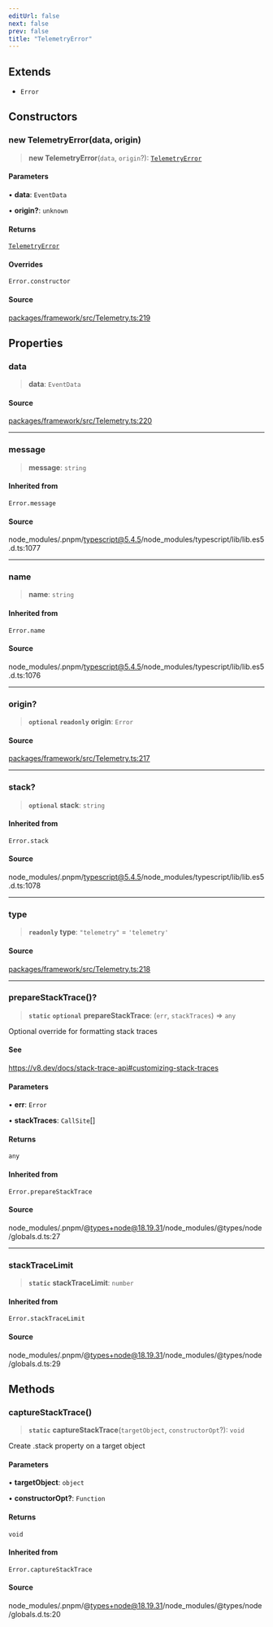 ```yaml
---
editUrl: false
next: false
prev: false
title: "TelemetryError"
---
```


## Extends

- `Error`

## Constructors

### new TelemetryError(data, origin)

> **new TelemetryError**(`data`, `origin`?): [`TelemetryError`](TelemetryError.md)

#### Parameters

• **data**: `EventData`

• **origin?**: `unknown`

#### Returns

[`TelemetryError`](TelemetryError.md)

#### Overrides

`Error.constructor`

#### Source

[packages/framework/src/Telemetry.ts:219](https://github.com/nodenogg-in/alpha-p2p/blob/920eddf19cd5eb07c362d64c8ceeef67e0a2790c/packages/framework/src/Telemetry.ts#L219)

## Properties

### data

> **data**: `EventData`

#### Source

[packages/framework/src/Telemetry.ts:220](https://github.com/nodenogg-in/alpha-p2p/blob/920eddf19cd5eb07c362d64c8ceeef67e0a2790c/packages/framework/src/Telemetry.ts#L220)

***

### message

> **message**: `string`

#### Inherited from

`Error.message`

#### Source

node\_modules/.pnpm/typescript@5.4.5/node\_modules/typescript/lib/lib.es5.d.ts:1077

***

### name

> **name**: `string`

#### Inherited from

`Error.name`

#### Source

node\_modules/.pnpm/typescript@5.4.5/node\_modules/typescript/lib/lib.es5.d.ts:1076

***

### origin?

> **`optional`** **`readonly`** **origin**: `Error`

#### Source

[packages/framework/src/Telemetry.ts:217](https://github.com/nodenogg-in/alpha-p2p/blob/920eddf19cd5eb07c362d64c8ceeef67e0a2790c/packages/framework/src/Telemetry.ts#L217)

***

### stack?

> **`optional`** **stack**: `string`

#### Inherited from

`Error.stack`

#### Source

node\_modules/.pnpm/typescript@5.4.5/node\_modules/typescript/lib/lib.es5.d.ts:1078

***

### type

> **`readonly`** **type**: `"telemetry"` = `'telemetry'`

#### Source

[packages/framework/src/Telemetry.ts:218](https://github.com/nodenogg-in/alpha-p2p/blob/920eddf19cd5eb07c362d64c8ceeef67e0a2790c/packages/framework/src/Telemetry.ts#L218)

***

### prepareStackTrace()?

> **`static`** **`optional`** **prepareStackTrace**: (`err`, `stackTraces`) => `any`

Optional override for formatting stack traces

#### See

https://v8.dev/docs/stack-trace-api#customizing-stack-traces

#### Parameters

• **err**: `Error`

• **stackTraces**: `CallSite`[]

#### Returns

`any`

#### Inherited from

`Error.prepareStackTrace`

#### Source

node\_modules/.pnpm/@types+node@18.19.31/node\_modules/@types/node/globals.d.ts:27

***

### stackTraceLimit

> **`static`** **stackTraceLimit**: `number`

#### Inherited from

`Error.stackTraceLimit`

#### Source

node\_modules/.pnpm/@types+node@18.19.31/node\_modules/@types/node/globals.d.ts:29

## Methods

### captureStackTrace()

> **`static`** **captureStackTrace**(`targetObject`, `constructorOpt`?): `void`

Create .stack property on a target object

#### Parameters

• **targetObject**: `object`

• **constructorOpt?**: `Function`

#### Returns

`void`

#### Inherited from

`Error.captureStackTrace`

#### Source

node\_modules/.pnpm/@types+node@18.19.31/node\_modules/@types/node/globals.d.ts:20
